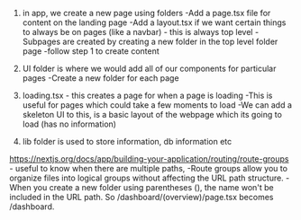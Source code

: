 1. in app, we create a new page using folders
    -Add a page.tsx file for content on the landing page
    -Add a layout.tsx if we want certain things to always be on pages (like a navbar) - this is always top level
    -Subpages are created by creating a new folder in the top level folder page
        -follow step 1 to create content

2. UI folder is where we would add all of our components for particular pages
    -Create a new folder for each page

3. loading.tsx - this creates a page for when a page is loading
    -This is useful for pages which could take a few moments to load
    -We can add a skeleton UI to this, is a basic layout of the webpage which its going to load (has no information)

4. lib folder is used to store information, db information etc 


https://nextjs.org/docs/app/building-your-application/routing/route-groups - useful to know when there are multiple paths, 
    -Route groups allow you to organize files into logical groups without affecting the URL path structure.
    -When you create a new folder using parentheses (), the name won't be included in the URL path. So /dashboard/(overview)/page.tsx becomes /dashboard.
